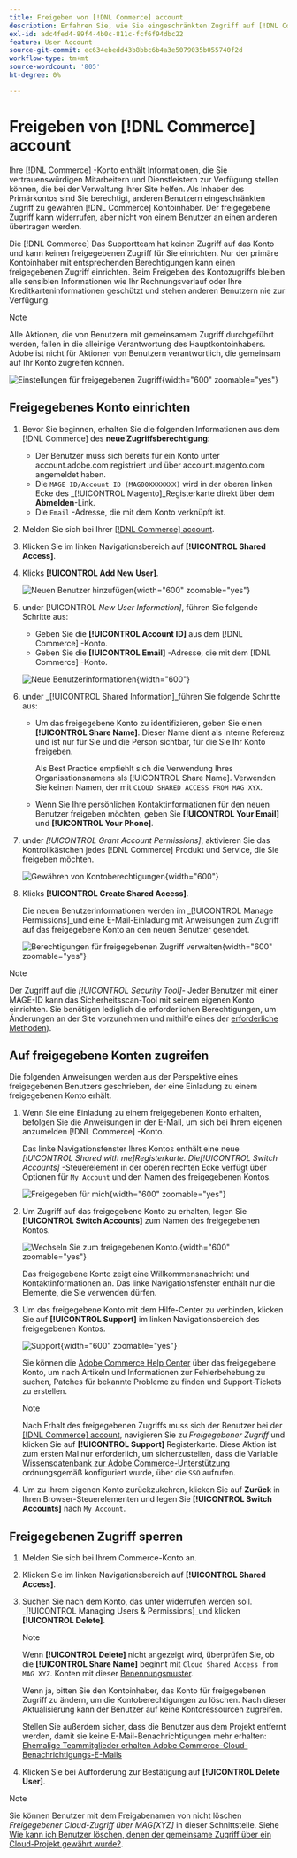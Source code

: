```yaml
---
title: Freigeben von [!DNL Commerce] account
description: Erfahren Sie, wie Sie eingeschränkten Zugriff auf [!DNL Commerce] andere [!DNL Commerce] Kontoinhaber.
exl-id: adc4fed4-89f4-4b0c-811c-fcf6f94dbc22
feature: User Account
source-git-commit: ec634ebedd43b8bbc6b4a3e5079035b055740f2d
workflow-type: tm+mt
source-wordcount: '805'
ht-degree: 0%

---
```


# Freigeben von [!DNL Commerce] account

Ihre [!DNL Commerce] -Konto enthält Informationen, die Sie vertrauenswürdigen Mitarbeitern und Dienstleistern zur Verfügung stellen können, die bei der Verwaltung Ihrer Site helfen. Als Inhaber des Primärkontos sind Sie berechtigt, anderen Benutzern eingeschränkten Zugriff zu gewähren [!DNL Commerce] Kontoinhaber. Der freigegebene Zugriff kann widerrufen, aber nicht von einem Benutzer an einen anderen übertragen werden.

Die [!DNL Commerce] Das Supportteam hat keinen Zugriff auf das Konto und kann keinen freigegebenen Zugriff für Sie einrichten. Nur der primäre Kontoinhaber mit entsprechenden Berechtigungen kann einen freigegebenen Zugriff einrichten. Beim Freigeben des Kontozugriffs bleiben alle sensiblen Informationen wie Ihr Rechnungsverlauf oder Ihre Kreditkarteninformationen geschützt und stehen anderen Benutzern nie zur Verfügung.

>[!NOTE]
>
>Alle Aktionen, die von Benutzern mit gemeinsamem Zugriff durchgeführt werden, fallen in die alleinige Verantwortung des Hauptkontoinhabers. Adobe ist nicht für Aktionen von Benutzern verantwortlich, die gemeinsam auf Ihr Konto zugreifen können.

![Einstellungen für freigegebenen Zugriff](./assets/shared-access.png){width="600" zoomable="yes"}

## Freigegebenes Konto einrichten

1. Bevor Sie beginnen, erhalten Sie die folgenden Informationen aus dem [!DNL Commerce] des **neue Zugriffsberechtigung**:

   - Der Benutzer muss sich bereits für ein Konto unter account.adobe.com registriert und über account.magento.com angemeldet haben.
   - Die `MAGE ID/Account ID (MAG00XXXXXXX)` wird in der oberen linken Ecke des _[!UICONTROL Magento]_Registerkarte direkt über dem **Abmelden**-Link.
   - Die `Email` -Adresse, die mit dem Konto verknüpft ist.

1. Melden Sie sich bei Ihrer [[!DNL Commerce] account](commerce-account-create.md).

1. Klicken Sie im linken Navigationsbereich auf **[!UICONTROL Shared Access]**.

1. Klicks **[!UICONTROL Add New User]**.

   ![Neuen Benutzer hinzufügen](./assets/shared-access-add.png){width="600" zoomable="yes"}

1. under [!UICONTROL _New User Information]_, führen Sie folgende Schritte aus:

   - Geben Sie die **[!UICONTROL Account ID]** aus dem [!DNL Commerce] -Konto.
   - Geben Sie die **[!UICONTROL Email]** -Adresse, die mit dem [!DNL Commerce] -Konto.

   ![Neue Benutzerinformationen](./assets/shared-new-user.png){width="600"}

1. under _[!UICONTROL Shared Information]_führen Sie folgende Schritte aus:

   - Um das freigegebene Konto zu identifizieren, geben Sie einen **[!UICONTROL Share Name]**. Dieser Name dient als interne Referenz und ist nur für Sie und die Person sichtbar, für die Sie Ihr Konto freigeben.

     Als Best Practice empfiehlt sich die Verwendung Ihres Organisationsnamens als [!UICONTROL Share Name]. Verwenden Sie keinen Namen, der mit `CLOUD SHARED ACCESS FROM MAG XYX`.
   - Wenn Sie Ihre persönlichen Kontaktinformationen für den neuen Benutzer freigeben möchten, geben Sie **[!UICONTROL Your Email]** und **[!UICONTROL Your Phone]**.

1. under _[!UICONTROL Grant Account Permissions]_, aktivieren Sie das Kontrollkästchen jedes [!DNL Commerce] Produkt und Service, die Sie freigeben möchten.

   ![Gewähren von Kontoberechtigungen](./assets/shared-permissions.png){width="600"}

1. Klicks **[!UICONTROL Create Shared Access]**.

   Die neuen Benutzerinformationen werden im _[!UICONTROL Manage Permissions]_und eine E-Mail-Einladung mit Anweisungen zum Zugriff auf das freigegebene Konto an den neuen Benutzer gesendet.

   ![Berechtigungen für freigegebenen Zugriff verwalten](./assets/shared-manage-permissions.png){width="600" zoomable="yes"}

>[!NOTE]
>
>Der Zugriff auf die _[!UICONTROL Security Tool]_- Jeder Benutzer mit einer MAGE-ID kann das Sicherheitsscan-Tool mit seinem eigenen Konto einrichten. Sie benötigen lediglich die erforderlichen Berechtigungen, um Änderungen an der Site vorzunehmen und mithilfe eines der [erforderliche Methoden](https://experienceleague.adobe.com/en/docs/commerce-admin/systems/security/security-scan)).

## Auf freigegebene Konten zugreifen

Die folgenden Anweisungen werden aus der Perspektive eines freigegebenen Benutzers geschrieben, der eine Einladung zu einem freigegebenen Konto erhält.

1. Wenn Sie eine Einladung zu einem freigegebenen Konto erhalten, befolgen Sie die Anweisungen in der E-Mail, um sich bei Ihrem eigenen anzumelden [!DNL Commerce] -Konto.

   Das linke Navigationsfenster Ihres Kontos enthält eine neue _[!UICONTROL Shared with me]_Registerkarte. Die_[!UICONTROL Switch Accounts]_ -Steuerelement in der oberen rechten Ecke verfügt über Optionen für `My Account` und den Namen des freigegebenen Kontos.

   ![Freigegeben für mich](./assets/shared-with-me.png){width="600" zoomable="yes"}

1. Um Zugriff auf das freigegebene Konto zu erhalten, legen Sie **[!UICONTROL Switch Accounts]** zum Namen des freigegebenen Kontos.

   ![Wechseln Sie zum freigegebenen Konto.](./assets/shared-switch.png){width="600" zoomable="yes"}

   Das freigegebene Konto zeigt eine Willkommensnachricht und Kontaktinformationen an. Das linke Navigationsfenster enthält nur die Elemente, die Sie verwenden dürfen.

1. Um das freigegebene Konto mit dem Hilfe-Center zu verbinden, klicken Sie auf **[!UICONTROL Support]** im linken Navigationsbereich des freigegebenen Kontos.

   ![Support](./assets/shared-support.png){width="600" zoomable="yes"}

   Sie können die [Adobe Commerce Help Center](https://experienceleague.adobe.com/en/docs/commerce-knowledge-base/kb/overview.html) über das freigegebene Konto, um nach Artikeln und Informationen zur Fehlerbehebung zu suchen, Patches für bekannte Probleme zu finden und Support-Tickets zu erstellen.

   >[!NOTE]
   >
   >Nach Erhalt des freigegebenen Zugriffs muss sich der Benutzer bei der [[!DNL Commerce] account](https://account.magento.com/customer/account/login), navigieren Sie zu _Freigegebener Zugriff_ und klicken Sie auf **[!UICONTROL Support]** Registerkarte. Diese Aktion ist zum ersten Mal nur erforderlich, um sicherzustellen, dass die Variable [Wissensdatenbank zur Adobe Commerce-Unterstützung](https://experienceleague.adobe.com/en/docs/commerce-knowledge-base/kb/overview.html) ordnungsgemäß konfiguriert wurde, über die `SSO` aufrufen.

1. Um zu Ihrem eigenen Konto zurückzukehren, klicken Sie auf **Zurück** in Ihren Browser-Steuerelementen und legen Sie **[!UICONTROL Switch Accounts]** nach `My Account`.

## Freigegebenen Zugriff sperren

1. Melden Sie sich bei Ihrem Commerce-Konto an.

1. Klicken Sie im linken Navigationsbereich auf **[!UICONTROL Shared Access]**.

1. Suchen Sie nach dem Konto, das unter widerrufen werden soll. _[!UICONTROL Managing Users & Permissions]_und klicken **[!UICONTROL Delete]**.

   >[!NOTE]
   >
   > Wenn  **[!UICONTROL Delete]** nicht angezeigt wird, überprüfen Sie, ob die **[!UICONTROL Share Name]** beginnt mit `Cloud Shared Access from MAG XYZ`. Konten mit dieser [Benennungsmuster](https://experienceleague.adobe.com/en/docs/commerce-knowledge-base/kb/help-center-guide/magento-help-center-user-guide#remove-cloud-shared-access-users).
   > 
   > Wenn ja, bitten Sie den Kontoinhaber, das Konto für freigegebenen Zugriff zu ändern, um die Kontoberechtigungen zu löschen. Nach dieser Aktualisierung kann der Benutzer auf keine Kontoressourcen zugreifen.
   >
   > Stellen Sie außerdem sicher, dass die Benutzer aus dem Projekt entfernt werden, damit sie keine E-Mail-Benachrichtigungen mehr erhalten: [Ehemalige Teammitglieder erhalten Adobe Commerce-Cloud-Benachrichtigungs-E-Mails](https://experienceleague.adobe.com/en/docs/commerce-knowledge-base/kb/troubleshooting/miscellaneous/former-teammembers-receive-cloud-notification-emails.html)


1. Klicken Sie bei Aufforderung zur Bestätigung auf **[!UICONTROL Delete User]**.

>[!NOTE]
>
>Sie können Benutzer mit dem Freigabenamen von nicht löschen _Freigegebener Cloud-Zugriff über MAG[XYZ]_ in dieser Schnittstelle. Siehe [Wie kann ich Benutzer löschen, denen der gemeinsame Zugriff über ein Cloud-Projekt gewährt wurde?](https://experienceleague.adobe.com/en/docs/commerce-knowledge-base/kb/help-center-guide/magento-help-center-user-guide.html?lang=en#remove-cloud-shared-access-users).
